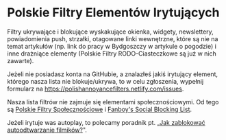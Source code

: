 # Polskie Filtry Elementów Irytujących
Filtry ukrywające i blokujące wyskakujące okienka, widgety, newslettery, powiadomienia push, strzałki, otagowane linki wewnętrzne, które są nie na temat artykułów (np. link do pracy w Bydgoszczy w artykule o pogodzie) i inne drażniące elementy (Polskie Filtry RODO-Ciasteczkowe są już w nich zawarte).

Jeżeli nie posiadasz konta na GitHubie, a znalazłeś jakiś irytujący element, którego nasza lista nie blokuje/ukrywa, to w celu zgłoszenia, wypełnij formularz na https://polishannoyancefilters.netlify.com/issues.


Nasza lista filtrów nie zajmuje się elementami społecznościowymi. Od tego są [Polskie Filtry Społecznościowe](https://raw.githubusercontent.com/MajkiIT/polish-ads-filter/master/adblock_social_filters/adblock_social_list.txt) i [Fanboy's Social Blocking List](https://easylist-downloads.adblockplus.org/fanboy-social.txt).


Jeżeli irytuje was autoplay, to polecamy poradnik pt. „[Jak zablokować autoodtwarzanie filmików?](https://github.com/PolishFiltersTeam/PolishAnnoyanceFilters/wiki/Jak-zablokowa%C4%87-autoodtwarzanie-filmik%C3%B3w%3F)".
